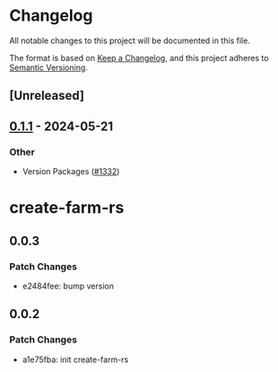 # Changelog
All notable changes to this project will be documented in this file.

The format is based on [Keep a Changelog](https://keepachangelog.com/en/1.0.0/),
and this project adheres to [Semantic Versioning](https://semver.org/spec/v2.0.0.html).

## [Unreleased]

## [0.1.1](https://github.com/ufec/farm/compare/create-farm-rs-v0.1.0...create-farm-rs-v0.1.1) - 2024-05-21

### Other
- Version Packages ([#1332](https://github.com/ufec/farm/pull/1332))
# create-farm-rs

## 0.0.3

### Patch Changes

- e2484fee: bump version

## 0.0.2

### Patch Changes

- a1e75fba: init create-farm-rs
